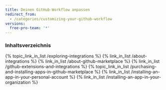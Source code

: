 ```yaml
---
title: Deinen GitHub-Workflow anpassen
redirect_from:
  - /categories/customizing-your-github-workflow
versions:
  free-pro-team: '*'
---
```



### Inhaltsverzeichnis

{% topic_link_in_list /exploring-integrations %}
    {% link_in_list /about-integrations %}
    {% link_in_list /about-github-marketplace %}
    {% link_in_list /github-extensions-and-integrations %}
{% topic_link_in_list /purchasing-and-installing-apps-in-github-marketplace %}
    {% link_in_list /installing-an-app-in-your-personal-account %}
    {% link_in_list /installing-an-app-in-your-organization %}
